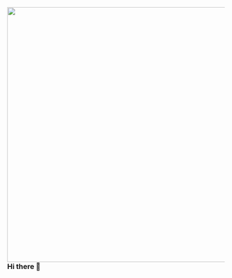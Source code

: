 <img align="right" height="590em" src="https://raw.githubusercontent.com/gist/EvanderInacio/8a5b15e766fb582e839f94cc036b3256/raw/b9663ae0dcb33d5d55c6660b9a626f00d9982a36/githubCard.svg"/>


### Hi there 👋

<!--
**EvanderInacio/EvanderInacio** is a ✨ _special_ ✨ repository because its `README.md` (this file) appears on your GitHub profile.

Here are some ideas to get you started:

- 🔭 I’m currently working on ...
- 🌱 I’m currently learning ...
- 👯 I’m looking to collaborate on ...
- 🤔 I’m looking for help with ...
- 💬 Ask me about ...
- 📫 How to reach me: ...
- 😄 Pronouns: ...
- ⚡ Fun fact: ...
-->
